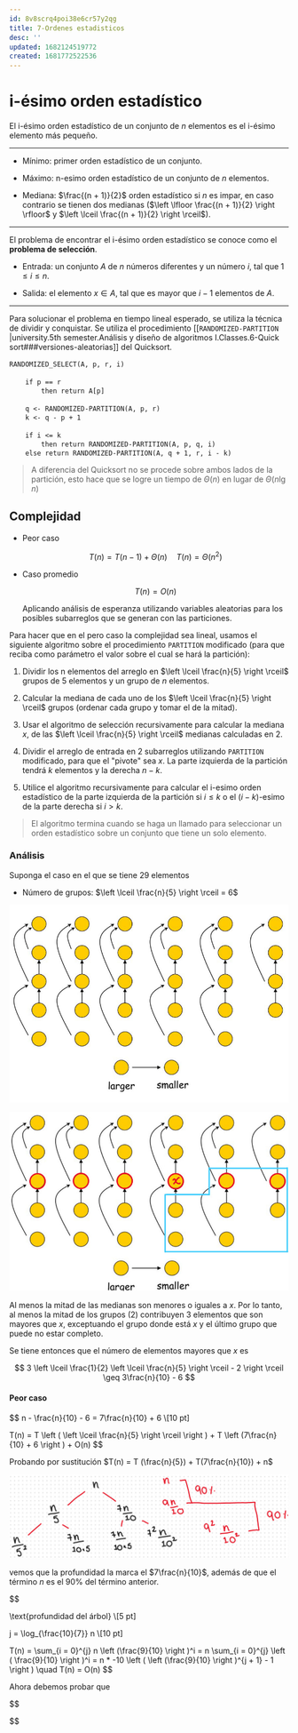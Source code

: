 ```yaml
---
id: 8v8scrq4poi38e6cr57y2qg
title: 7-Ordenes estadisticos
desc: ''
updated: 1682124519772
created: 1681772522536
---
```


# i-ésimo orden estadístico

El i-ésimo orden estadístico de un conjunto de $n$ elementos
es el i-ésimo elemento más pequeño.

---

- Mínimo: primer orden estadístico de un conjunto.

- Máximo: n-esimo orden estadístico de un conjunto de $n$
elementos.

- Mediana: $\frac{(n + 1)}{2}$ orden estadístico si $n$ es impar, en caso contrario se tienen dos medianas ($\left \lfloor \frac{(n + 1)}{2} \right \rfloor$ y $\left \lceil \frac{(n + 1)}{2} \right \rceil$).

---

El problema de encontrar el i-ésimo orden estadístico se
conoce como el **problema de selección**.

- Entrada: un conjunto $A$ de $n$ números diferentes y un
número $i$, tal que $1 \leq i \leq n$.

- Salida: el elemento $x \in A$, tal que es mayor que $i - 1$ elementos de $A$.

---

Para solucionar el problema en tiempo lineal esperado, se
utiliza la técnica de dividir y conquistar. Se utiliza el procedimiento [[`RANDOMIZED-PARTITION` |university.5th semester.Análisis y diseño de algoritmos I.Classes.6-Quick sort###versiones-aleatorias]] del Quicksort.

```
RANDOMIZED_SELECT(A, p, r, i)

    if p == r
        then return A[p]

    q <- RANDOMIZED-PARTITION(A, p, r)
    k <- q - p + 1

    if i <= k
        then return RANDOMIZED-PARTITION(A, p, q, i)
    else return RANDOMIZED-PARTITION(A, q + 1, r, i - k)
```

> A diferencia del Quicksort no se procede sobre ambos
lados de la partición, esto hace que se logre un tiempo de $\Theta(n)$ en lugar de $\Theta(n\lg n)$

## Complejidad

- Peor caso

    $$
    T(n) = T(n - 1) + \Theta(n) \quad T(n) = \Theta(n^2)
    $$


- Caso promedio

    $$
    T(n) = O(n)
    $$

    Aplicando análisis de esperanza utilizando variables aleatorias para los posibles subarreglos que se generan con las particiones.

Para hacer que en el pero caso la complejidad sea lineal, usamos el siguiente algoritmo sobre el procedimiento `PARTITION` modificado (para que reciba como parámetro el valor sobre el cual se hará la partición):

1. Dividir los n elementos del arreglo en $\left \lceil \frac{n}{5} \right \rceil$ grupos de 5 elementos y un grupo de $n % 5$ elementos.

2. Calcular la mediana de cada uno de los $\left \lceil \frac{n}{5} \right \rceil$ grupos (ordenar cada grupo y tomar el de la mitad).

3. Usar el algoritmo de selección recursivamente para calcular la
mediana $x$, de las $\left \lceil \frac{n}{5} \right \rceil$ medianas calculadas en 2.

4. Dividir el arreglo de entrada en 2 subarreglos utilizando
`PARTITION` modificado, para que el "pivote" sea $x$. La parte
izquierda de la partición tendrá $k$ elementos y la derecha $n - k$.

5. Utilice el algoritmo recursivamente para calcular el i-esimo orden estadístico de la parte izquierda de la partición si $i \leq k$ o el ($i - k$)-esimo de la parte derecha si $i > k$.

> El algoritmo termina cuando se haga un llamado para seleccionar un orden estadístico sobre un conjunto que tiene un solo elemento.

### Análisis

Suponga el caso en el que se tiene 29 elementos

- Número de grupos: $\left \lceil \frac{n}{5} \right \rceil = 6$

![Algorithm example](./assets/University/An%C3%A1lisis%20y%20dise%C3%B1o%20de%20algoritmos%20I/1_7-1%20Algorithm-example.jpg)

![Algorithm example](./assets/University/An%C3%A1lisis%20y%20dise%C3%B1o%20de%20algoritmos%20I/1_7-2%20Algorithm-example.jpg)

Al menos la mitad de las medianas son menores o iguales a $x$. Por lo tanto, al menos la mitad de los grupos (2) contribuyen 3 elementos que son mayores que $x$, exceptuando el grupo donde está $x$ y el último grupo que puede no estar completo.

Se tiene entonces que el número de elementos mayores que $x$ es

$$
3 \left \lceil \frac{1}{2} \left \lceil \frac{n}{5} \right \rceil - 2 \right \rceil \geq 3\frac{n}{10} - 6
$$

#### Peor caso

$$
n - \frac{n}{10} - 6 = 7\frac{n}{10} + 6 \\[10 pt]

T(n) = T \left ( \left \lceil \frac{n}{5} \right \rceil \right ) + T \left (7\frac{n}{10} + 6 \right ) + O(n)
$$

Probando por sustitución $T(n) = T (\frac{n}{5}) + T(7\frac{n}{10}) + n$

![Recurrence expansion](./assets/University/An%C3%A1lisis%20y%20dise%C3%B1o%20de%20algoritmos%20I/1_7-3%20Recurrence-expansion.jpg)

vemos que la profundidad la marca el $7\frac{n}{10}$, además de que el término $n$ es el 90% del término anterior.

$$

\text{profundidad del árbol} \\[5 pt]

j = \log_{\frac{10}{7}} n \\[10 pt]

T(n) = \sum_{i = 0}^{j} n \left (\frac{9}{10} \right )^i = n \sum_{i = 0}^{j} \left ( \frac{9}{10} \right )^i = n * -10 \left ( \left (\frac{9}{10} \right )^{j + 1} - 1 \right ) \quad T(n) = O(n)
$$

Ahora debemos probar que

$$


$$